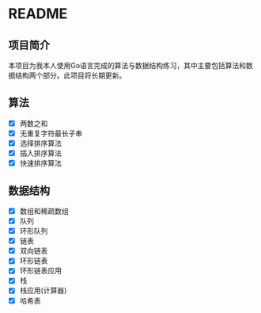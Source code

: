 # README

## 项目简介

本项目为我本人使用Go语言完成的算法与数据结构练习，其中主要包括算法和数据结构两个部分。此项目将长期更新。

## 算法

- [x] 两数之和
- [x] 无重复字符最长子串
- [x] 选择排序算法
- [x] 插入排序算法
- [x] 快速排序算法

## 数据结构

- [x] 数组和稀疏数组
- [x] 队列
- [x] 环形队列
- [x] 链表
- [x] 双向链表
- [x] 环形链表
- [x] 环形链表应用
- [x] 栈
- [x] 栈应用(计算器)
- [x] 哈希表